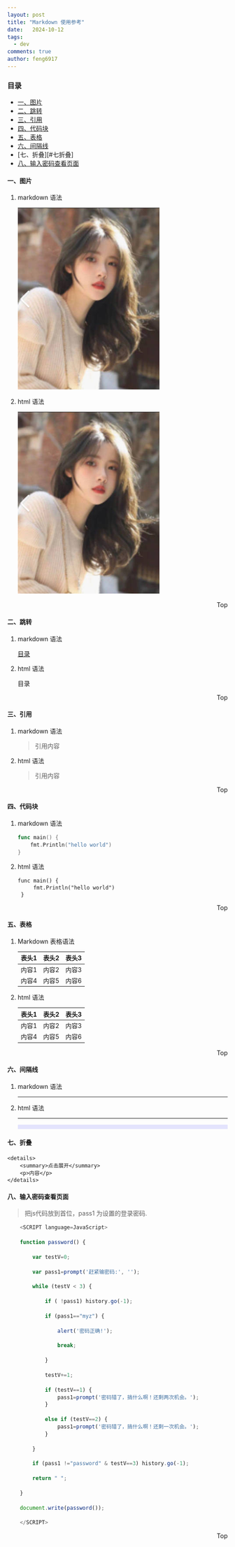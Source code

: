 ```yaml
---
layout: post
title: "Markdown 使用参考"
date:   2024-10-12
tags: 
  - dev
comments: true
author: feng6917
---
```


<!-- more -->

### 目录

- [一、图片](#一图片)
- [二、跳转](#二跳转)
- [三、引用](#三引用)
- [四、代码块](#四代码块)
- [五、表格](#五表格)
- [六、间隔线](#六间隔线)
- [七、折叠][#七折叠]
- [八、输入密码查看页面](#八输入密码查看页面)

#### 一、图片

1. markdown 语法

    ![图片](../images/2024-10-12/1.jpg)

2. html 语法

    <img src="../images/2024-10-12/1.jpg" alt="图片" />

<div style="text-align: right;">
    <a href="#目录" style="text-decoration: none;">Top</a>
</div>

#### 二、跳转

1. markdown 语法

    [目录](#目录)

2. html 语法

    <a href="#目录" style="text-decoration: none;">目录</a>

<div style="text-align: right;">
    <a href="#目录" style="text-decoration: none;">Top</a>
</div>

#### 三、引用

1. markdown 语法
    > 引用内容

2. html 语法
    <blockquote>
        <p>引用内容</p>
    </blockquote>

<div style="text-align: right;">
    <a href="#目录" style="text-decoration: none;">Top</a>
</div>

#### 四、代码块

1. markdown 语法

    ```go
    func main() {
        fmt.Println("hello world")
    }
    ```

2. html 语法
    <pre><code class="language-go">func main() {
        fmt.Println("hello world")
    }</code></pre>

<div style="text-align: right;">
    <a href="#目录" style="text-decoration: none;">Top</a>
</div>

#### 五、表格

1. Markdown 表格语法

    | 表头1 | 表头2 | 表头3 |
    | ----- | ----- | ----- |
    | 内容1 | 内容2 | 内容3 |
    | 内容4 | 内容5 | 内容6 |

2. html 语法
    <table>
        <thead>
            <tr>
                <th>表头1</th>
                <th>表头2</th>
                <th>表头3</th>
            </tr>
        </thead>
        <tbody>
            <tr>
                <td>内容1</td>
                <td>内容2</td>
                <td>内容3</td>
            </tr>
            <tr>
                <td>内容4</td>
                <td>内容5</td>
                <td>内容6</td>
            </tr>
        </tbody>
    </table>

<div style="text-align: right;">
    <a href="#目录" style="text-decoration: none;">Top</a>
</div>

#### 六、间隔线

1. markdown 语法

    ---

2. html 语法
    <hr />

    <hr style="background-color: blue;border: none;height: 10px;opacity: .1;width: 100%" />

#### 七、折叠

    <details>
        <summary>点击展开</summary>
        <p>内容</p>
    </details>

#### 八、输入密码查看页面
>
> 把js代码放到首位，pass1 为设置的登录密码.

```javascript
    <SCRIPT language=JavaScript>

    function password() {

        var testV=0;

        var pass1=prompt('赶紧输密码:', '');

        while (testV < 3) {

            if ( !pass1) history.go(-1);

            if (pass1=="myz") {

                alert('密码正确!');

                break;

            }

            testV+=1;

            if (testV==1) {
                pass1=prompt('密码错了，搞什么啊！还剩两次机会。');
            }

            else if (testV==2) {
                pass1=prompt('密码错了，搞什么啊！还剩一次机会。');
            }

        }

        if (pass1 !="password" & testV==3) history.go(-1);

        return " ";

    }

    document.write(password());

    </SCRIPT>
```

<div style="text-align: right;">
    <a href="#目录" style="text-decoration: none;">Top</a>
</div>
